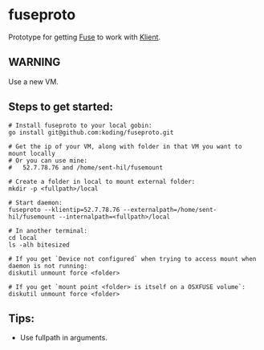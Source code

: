 # fuseproto

Prototype for getting [Fuse](https://github.com/bazil/fuse) to work with [Klient](https://github.com/koding/klient).

## WARNING

  Use a new VM.

## Steps to get started:

    # Install fuseproto to your local gobin:
    go install git@github.com:koding/fuseproto.git

    # Get the ip of your VM, along with folder in that VM you want to mount locally
    # Or you can use mine:
    #   52.7.78.76 and /home/sent-hil/fusemount

    # Create a folder in local to mount external folder:
    mkdir -p <fullpath>/local

    # Start daemon:
    fuseproto --klientip=52.7.78.76 --externalpath=/home/sent-hil/fusemount --internalpath=<fullpath>/local

    # In another terminal:
    cd local
    ls -alh bitesized

    # If you get `Device not configured` when trying to access mount when daemon is not running:
    diskutil unmount force <folder>

    # If you get `mount point <folder> is itself on a OSXFUSE volume`:
    diskutil unmount force <folder>

## Tips:

  * Use fullpath in arguments.
